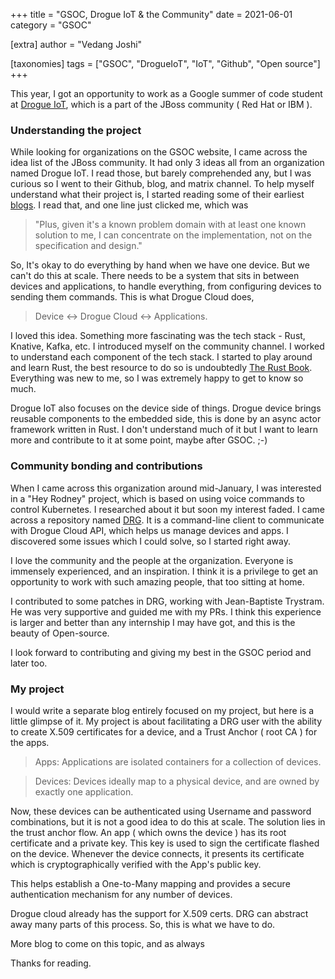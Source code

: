 +++
title = "GSOC, Drogue IoT & the Community"
date = 2021-06-01
category = "GSOC"

[extra]
author = "Vedang Joshi"

[taxonomies]
tags = ["GSOC", "DrogueIoT", "IoT", "Github", "Open source"]
+++

This year, I got an opportunity to work as a Google summer of code student at [Drogue IoT](https://github.com/drogue-iot), which is a part of the JBoss community ( Red Hat or IBM ).

### Understanding the project

While looking for organizations on the GSOC website, I came across the idea list of the JBoss community. It had only 3 ideas all from an organization named Drogue IoT. I read those, but barely comprehended any, but I was curious so I went to their Github, blog, and matrix channel. To help myself understand what their project is, I started reading some of their earliest [blogs](https://blog.drogue.io/first-steps-in-iot/). I read that, and one line just clicked me, which was

> "Plus, given it's a known problem domain with at least one known solution to me, I can concentrate on the implementation, not on the specification and design."

So, It's okay to do everything by hand when we have one device. But we can't do this at scale. There needs to be a system that sits in between devices and applications, to handle everything, from configuring devices to sending them commands. This is what  Drogue Cloud does,

> Device <-> Drogue Cloud <-> Applications.

I loved this idea. Something more fascinating was the tech stack - Rust, Knative, Kafka, etc. I introduced myself on the community channel. I worked to understand each component of the tech stack. I started to play around and learn Rust, the best resource to do so is undoubtedly [The Rust Book](https://doc.rust-lang.org/book/). Everything was new to me, so I was extremely happy to get to know so much. 

Drogue IoT also focuses on the device side of things. Drogue device brings reusable components to the embedded side, this is done by an async actor framework written in Rust. I don't understand much of it but I want to learn more and contribute to it at some point, maybe after GSOC. ;-)

### Community bonding and contributions

When I came across this organization around mid-January, I was interested in a "Hey Rodney" project, which is based on using voice commands to control Kubernetes. I researched about it but soon my interest faded. I came across a repository named [DRG](https://github.com/drogue-iot/drg). It is a command-line client to communicate with Drogue Cloud API, which helps us manage devices and apps. I discovered some issues which I could solve, so I started right away.

I love the community and the people at the organization. Everyone is immensely experienced, and an inspiration. I think it is a privilege to get an opportunity to work with such amazing people, that too sitting at home.

I contributed to some patches in DRG, working with Jean-Baptiste Trystram. He was very supportive and guided me with my PRs.  I think this experience is larger and better than any internship I may have got, and this is the beauty of Open-source.

I look forward to contributing and giving my best in the GSOC period and later too.

### My project

I would write a separate blog entirely focused on my project, but here is a little glimpse of it. My project is about facilitating a DRG user with the ability to create X.509 certificates for a device, and a Trust Anchor ( root CA ) for the apps.

> Apps: Applications are isolated containers for a collection of devices.

> Devices: Devices ideally map to a physical device, and are owned by exactly one application.

Now, these devices can be authenticated using Username and password combinations, but it is not a good idea to do this at scale. The solution lies in the trust anchor flow.
An app ( which owns the device ) has its root certificate and a private key. This key is used to sign the certificate flashed on the device. Whenever the device connects, it presents its certificate which is cryptographically verified with the App's public key. 

This helps establish a One-to-Many mapping and provides a secure authentication mechanism for any number of devices.

Drogue cloud already has the support for X.509 certs. DRG can abstract away many parts of this process. So, this is what we have to do.

More blog to come on this topic, and as always

Thanks for reading.